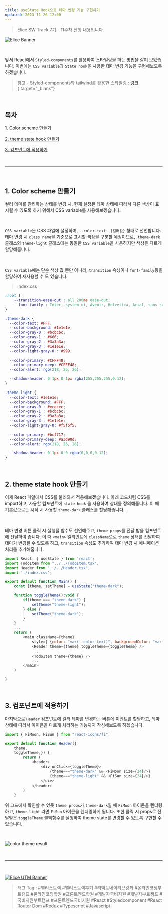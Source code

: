 ```yaml
---
title: useState Hook으로 테마 변경 기능 구현하기
updated: 2023-11-26 12:00
---
```


> Elice SW Track 7기 - 11주차 진행 내용입니다.


![Elice Banner](/blog/assets/elice/SW7_top_banner.png)

&nbsp;

앞서 React에서 `Styled-components`를 활용하여 스타일링을 하는 방법을 살펴 보았습니다. 이번에는 `CSS variable`과 `State hook`을 사용한 테마 변경 기능을 구현해보도록 하겠습니다.

> 참고 - Styled-components와 tailwind를 활용한 스타일링 : [링크](https://ji-hoon.github.io/blog/css-styling-in-react){:target="_blank"}




&nbsp;

## 목차

[1. Color scheme 만들기](#1-color-scheme-만들기)

[2. theme state hook 만들기](#2-theme-state-hook-만들기)

[3. 컴포넌트에 적용하기](#3-컴포넌트에-적용하기)



&nbsp;

---

&nbsp;
## 1. Color scheme 만들기

컬러 테마를 관리하는 상태를 변경 시, 현재 설정된 테마 상태에 따라서 다른 색상이 표시될 수 있도록 하기 위해서 CSS variable를 사용해보겠습니다. 

&nbsp;

`CSS variable`은 CSS 파일에 설정하며, `--color-text: {컬러값}` 형태로 선언합니다. 테마 변경 시 `class name`을 기준으로 표시할 색상을 구분할 예정이므로, .`theme-dark` 클래스와 `theme-light` 클래스에는 동일한 `CSS variable`을 사용하지만 색상은 다르게 할당해줍니다.

&nbsp;

`CSS variable`에는 단순 색상 값 뿐만 아니라, `transition` 속성이나 `font-family`등을 할당하여 재사용할 수 도 있습니다.
> index.css

```css
:root {
    --transition-ease-out : all 200ms ease-out;
    --font-family : Inter, system-ui, Avenir, Helvetica, Arial, sans-serif;
}

.theme-dark {
  --color-text: #FFF;
  --color-background: #1e1e1e;
  --color-gray-0 : #bcbcbc;
  --color-gray-1 : #666;
  --color-gray-2 : #3a3a3a;
  --color-gray-3 : #1e1e1e;
  --color-light-gray-0 : #999;
  
  --color-primary: #CFFF48;
  --color-primary-deep: #CFFF48;
  --color-alert: rgb(218, 26, 26);

  --shadow-header: 0 1px 0 1px rgba(255,255,255,0.12);
}

.theme-light {
  --color-text: #1e1e1e;
  --color-background: #FFF;
  --color-gray-0 : #ececec;
  --color-gray-1 : #bcbcbc;
  --color-gray-2 : #3a3a3a;
  --color-gray-3 : #1e1e1e;
  --color-light-gray-0: #f5f5f5;
  
  --color-primary: #bcf717; 
  --color-primary-deep: #a3d90d;
  --color-alert: rgb(218, 26, 26);

  --shadow-header: 0 1px 0 0 rgba(0,0,0,0.12);
}
```


&nbsp;
## 2. theme state hook 만들기

이제 React 파일에서 CSS를 불러와서 적용해보겠습니다. 아래 코드처럼 CSS를 import하고, 사용할 컴포넌트에 `state hook` 을 사용하여 상태를 정의해줍니다. 이 때 기본값으로는 시작 시 사용할 `theme-dark` 클래스를 할당해줍니다.

&nbsp;

테마 변경 버튼 클릭 시 실행될 함수도 선언해주고, `theme props`를 전달 받을 컴포넌트에 전달하여 줍니다. 이 때 `<main>` 엘리먼트에 `className`으로 `theme` 상태를 전달하여 테마가 변경될 수 있도록 하고, `transition` 속성도 추가하여 테마 변경 시 애니메이션 처리를 추가해줍니다.

```javascript
import React, { useState } from 'react';
import TodoItem from "../../TodoItem.tsx";
import Header from "../../Header.tsx";
import './index.css';

export default function Main() {
    const [theme, setTheme] = useState("theme-dark");

    function toggleTheme():void {
        if(theme === "theme-dark") {
            setTheme("theme-light");
        } else {
            setTheme("theme-dark");
        }
    }
    ...
    return (
        <main className={theme}
            style={ {color: "var(--color-text)", backgroundColor: "var(--color-background)", transition:"var(--transition-ease-out)"} }>
            <Header theme={theme} toggleTheme={toggleTheme} />
            ...
            <TodoItem theme={theme} />
            ...
        </main>
    )

}
```

&nbsp;
## 3. 컴포넌트에 적용하기

마지막으로 `Header` 컴포넌트에 컬러 테마를 변경하는 버튼에 이벤트를 할당하고, 테마 상태에 따라서 아이콘을 다르게 처리하는 기능까지 작성해보도록 하겠습니다.

```javascript
import { FiMoon, FiSun } from "react-icons/fi";

export default function Header({
    theme,
    toggleTheme,}) {
        return (
            <header>
                <div onClick={toggleTheme}>
                    {theme==="theme-dark" && <FiMoon size={24}/>}
                    {theme==="theme-light" && <FiSun size={24}/>}
                </div>
            </header>    
        )
    }
```

위 코드에서 확인할 수 있듯 `theme props`가 `theme-dark`일 때 `FiMoon` 아이콘을 렌더링하고, `theme-light` 라면 `FiSun` 아이콘을 렌더링하게 됩니다. 또한 클릭 시 props로 전달받은 `toggleTheme` 콜백함수를 실행하여 theme state를 변경할 수 있도록 구현할 수 있습니다.

&nbsp;

![color theme result](/blog/assets/posts/asset-theme-switcher.gif)



&nbsp;

---
&nbsp;

[![Elice UTM Banner](/blog/assets/elice/SW7_jihoonkim_bottom_banner.png)](https://elice.training/track/sw?utm_source=sw7&utm_medium=blog&utm_campaign=challenge&utm_content=m2gzitm8b)
&nbsp;
> 태그 Tag : #엘리스트랙 #엘리스트랙후기 #리액트네이티브강좌 #온라인코딩부트캠프 #온라인코딩학원 #프론트엔드학원 #개발자국비지원 #개발자부트캠프 #국비지원부트캠프 #프론트엔드국비지원 #React #Styledcomponent #React Router Dom #Redux #Typescript #Javascript